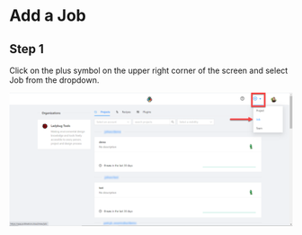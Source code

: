# Add a Job

## Step 1

Click on the plus symbol on the upper right corner of the screen and select Job from the dropdown.

![](../.gitbook/assets/image%20%289%29.png)

